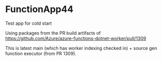 # FunctionApp44
Test app for cold start

Using packages from the PR build artifacts of https://github.com/Azure/azure-functions-dotnet-worker/pull/1309

This is latest main (which has worker indexing checked in) + source gen function executor (from PR 1309).
